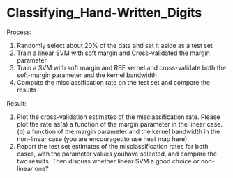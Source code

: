 # Classifying_Hand-Written_Digits
Process:

1. Randomly select about 20% of the data and set it aside as a test set
2. Train a linear SVM with soft margin and Cross-validated the margin parameter
3. Train a SVM with soft margin and RBF kernel and cross-validate both the soft-margin parameter and the kernel bandwidth
4. Compute the misclassification rate on the test set and compare the results

Result:

1.  Plot the cross-validation estimates of the misclassification rate.  Please plot the rate as(a)  a function of the margin parameter in the linear case.(b)  a function of the margin parameter and the kernel bandwidth in the non-linear case (you are encouragedto use heat map here).
2.  Report  the  test  set  estimates  of  the  misclassification  rates  for  both  cases,  with  the  parameter  values  youhave selected, and compare the two results. Then discuss whether linear SVM a good choice or non-linear one?
